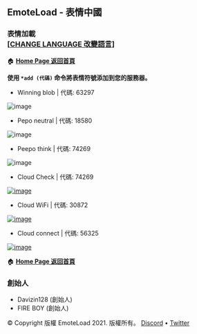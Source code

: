 ## EmoteLoad - 表情中國
### 表情加載   ㅤㅤㅤㅤㅤㅤㅤㅤㅤㅤㅤㅤㅤㅤㅤㅤㅤㅤㅤㅤㅤㅤㅤㅤㅤㅤ[[**CHANGE LANGUAGE 改變語言**]](https://emoteload.ml)


🏠 [**Home Page 返回首頁**](https://ch.emoteload.ml/)
      
     
**使用 `*add (代碼)` 命令將表情符號添加到您的服務器。**
     
     
- Winning blob | 代碼: 63297
 
![image](https://media.discordapp.net/attachments/851198408118894592/901087030245728286/winningblob.png)

- Pepo neutral | 代碼: 18580
 
![image](https://cdn.discordapp.com/attachments/778380099753869336/822437437715382282/1651_peepo_neutral.png)

- Peepo think | 代碼: 74269
 
![image](https://cdn.discordapp.com/attachments/778380099753869336/822439577955467304/PeepoThink.png)

- Cloud Check | 代碼: 74269
 
[![image](https://media.discordapp.net/attachments/778380099753869336/897147820430225428/Cloud_check.png)](https://www.youtube.com/channel/UC0Y7jw648rEq63SctkqL2_A)

- Cloud WiFi | 代碼: 30872
 
[![image](https://media.discordapp.net/attachments/778380099753869336/897149192101842974/Cloud_wifi.png)](https://www.youtube.com/channel/UC0Y7jw648rEq63SctkqL2_A)

- Cloud connect | 代碼: 56325
 
[![image](https://media.discordapp.net/attachments/778380099753869336/897150952686116925/Cloud_connect.png)](https://www.youtube.com/channel/UC0Y7jw648rEq63SctkqL2_A)
   
  
🏠 [**Home Page 返回首頁**](https://ch.emoteload.ml)


### 創始人
- Davizin128 (創始人)
- FIRE BOY (創始人)


© Copyright 版權 EmoteLoad 2021. 版權所有。 [Discord](https://discord.gg/v6Srh9fr) • [Twitter](https://twitter.com/FIREBOYOFC) 
